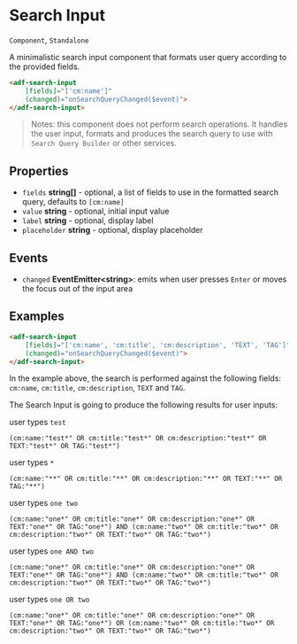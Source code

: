 # Search Input

`Component`, `Standalone`

A minimalistic search input component that formats user query according to the provided fields.

```html
<adf-search-input 
    [fields]="['cm:name']" 
    (changed)="onSearchQueryChanged($event)">
</adf-search-input>
```

> Notes: this component does not perform search operations.
> It handles the user input, formats and produces the search query to use with `Search Query Builder` or other services. 

## Properties

- `fields` **string[]** - optional, a list of fields to use in the formatted search query, defaults to `[cm:name]`
- `value` **string** - optional, initial input value
- `label` **string** - optional, display label
- `placeholder` **string** - optional, display placeholder

## Events

- `changed` **EventEmitter\<string\>**: emits when user presses `Enter` or moves the focus out of the input area

## Examples

```html
<adf-search-input 
    [fields]="['cm:name', 'cm:title', 'cm:description', 'TEXT', 'TAG']" 
    (changed)="onSearchQueryChanged($event)">
</adf-search-input>
```

In the example above, the search is performed against the following fields:
`cm:name`, `cm:title`, `cm:description`, `TEXT` and `TAG`.

The Search Input is going to produce the following results for user inputs:

user types `test`  

```text
(cm:name:"test*" OR cm:title:"test*" OR cm:description:"test*" OR TEXT:"test*" OR TAG:"test*")
```

user types `*`  

```text
(cm:name:"**" OR cm:title:"**" OR cm:description:"**" OR TEXT:"**" OR TAG:"**")
```

user types `one two`

```text
(cm:name:"one*" OR cm:title:"one*" OR cm:description:"one*" OR TEXT:"one*" OR TAG:"one*") AND (cm:name:"two*" OR cm:title:"two*" OR cm:description:"two*" OR TEXT:"two*" OR TAG:"two*")
```

user types `one AND two`

```text
(cm:name:"one*" OR cm:title:"one*" OR cm:description:"one*" OR TEXT:"one*" OR TAG:"one*") AND (cm:name:"two*" OR cm:title:"two*" OR cm:description:"two*" OR TEXT:"two*" OR TAG:"two*")
```

user types `one OR two`

```text
(cm:name:"one*" OR cm:title:"one*" OR cm:description:"one*" OR TEXT:"one*" OR TAG:"one*") OR (cm:name:"two*" OR cm:title:"two*" OR cm:description:"two*" OR TEXT:"two*" OR TAG:"two*")
```
